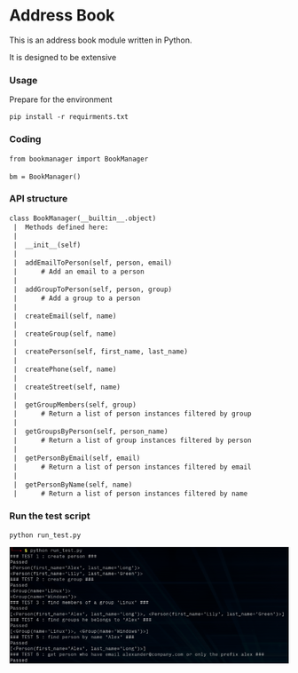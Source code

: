 Address Book
=============

This is an address book module written in Python.

It is designed to be extensive


### Usage
Prepare for the environment
```
pip install -r requirments.txt
```

### Coding 
```
from bookmanager import BookManager

bm = BookManager()

```


### API structure
```
class BookManager(__builtin__.object)
 |  Methods defined here:
 |
 |  __init__(self)
 |
 |  addEmailToPerson(self, person, email)
 |      # Add an email to a person
 |
 |  addGroupToPerson(self, person, group)
 |      # Add a group to a person
 |
 |  createEmail(self, name)
 |
 |  createGroup(self, name)
 |
 |  createPerson(self, first_name, last_name)
 |
 |  createPhone(self, name)
 |
 |  createStreet(self, name)
 |
 |  getGroupMembers(self, group)
 |      # Return a list of person instances filtered by group
 |
 |  getGroupsByPerson(self, person_name)
 |      # Return a list of group instances filtered by person
 |
 |  getPersonByEmail(self, email)
 |      # Return a list of person instances filtered by email
 |
 |  getPersonByName(self, name)
 |      # Return a list of person instances filtered by name
 ```

### Run the test script

```
python run_test.py
```

![image test](https://github.com/xros/addressbook/blob/master/static/snapshot355.png?raw=true)
